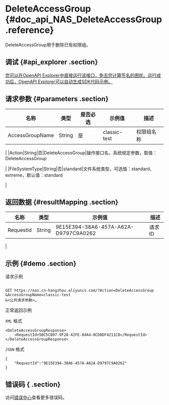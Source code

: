 # DeleteAccessGroup {#doc_api_NAS_DeleteAccessGroup .reference}

DeleteAccessGroup用于删除已有权限组。

## 调试 {#api_explorer .section}

[您可以在OpenAPI Explorer中直接运行该接口，免去您计算签名的困扰。运行成功后，OpenAPI Explorer可以自动生成SDK代码示例。](https://api.aliyun.com/#product=NAS&api=DeleteAccessGroup&type=RPC&version=2017-06-26)

## 请求参数 {#parameters .section}

|名称|类型|是否必选|示例值|描述|
|--|--|----|---|--|
|AccessGroupName|String|是|classic-test|权限组名称

 |
|Action|String|否|DeleteAccessGroup|操作接口名，系统规定参数，取值：DeleteAccessGroup

 |
|FileSystemType|String|否|standard|文件系统类型，可选值：standard、extreme，默认值：standard

 |

## 返回数据 {#resultMapping .section}

|名称|类型|示例值|描述|
|--|--|---|--|
|RequestId|String|9E15E394-38A6-457A-A62A-D9797C9A0262|请求 ID

 |

## 示例 {#demo .section}

请求示例

``` {#request_demo}

GET https://nas.cn-hangzhou.aliyuncs.com/?Action=DeleteAccessGroup
&AccessGroupName=classic-test
&<公共请求参数>…

```

正常返回示例

`XML` 格式

``` {#xml_return_success_demo}
<DeleteAccessGroupResponse>
    <RequestId>5BC5CB97-9F28-42FE-84A4-0CD0DF4211C8</RequestId>
</DeleteAccessGroupResponse>
```

`JSON` 格式

``` {#json_return_success_demo}
{
	"RequestId":"9E15E394-38A6-457A-A62A-D9797C9A0262"
}
```

## 错误码 { .section}

访问[错误中心](https://error-center.alibabacloud.com/status/product/NAS)查看更多错误码。

